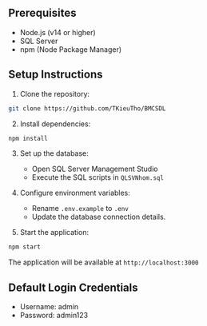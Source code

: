 
## Prerequisites

- Node.js (v14 or higher)
- SQL Server
- npm (Node Package Manager)

## Setup Instructions

1. Clone the repository:
```bash
git clone https://github.com/TKieuTho/BMCSDL
```

2. Install dependencies:
```bash
npm install
```

3. Set up the database:
   - Open SQL Server Management Studio
   - Execute the SQL scripts in `QLSVNhom.sql`

4. Configure environment variables:
   - Rename `.env.example` to `.env`
   - Update the database connection details.

5. Start the application:
```bash
npm start
```

The application will be available at `http://localhost:3000`

## Default Login Credentials

- Username: admin
- Password: admin123
